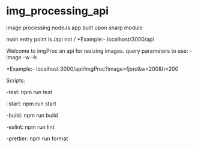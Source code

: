 # img_processing_api
image processing nodeJs app built upon sharp module

main entry point is /api not /
*Example:- localhost/3000/api

Welcome to imgProc an api for resizing images. 
query parameters to use: 
-image 
-w 
-h 

*Example:- localhost:3000/api/imgProc?image=fjord&w=200&h=200

Scripts:

-test: npm run test

-start: npm run start

-build: npm run build

-eslint: npm run lint

-prettier: npm run format
